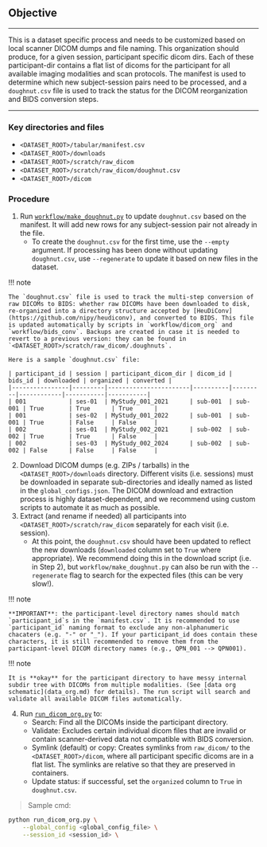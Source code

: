 ## Objective

---

This is a dataset specific process and needs to be customized based on local scanner DICOM dumps and file naming. This organization should produce, for a given session, participant specific dicom dirs. Each of these participant-dir contains a flat list of dicoms for the participant for all available imaging modalities and scan protocols. The manifest is used to determine which new subject-session pairs need to be processed, and a `doughnut.csv` file is used to track the status for the DICOM reorganization and BIDS conversion steps.

---
### Key directories and files

- `<DATASET_ROOT>/tabular/manifest.csv`
- `<DATASET_ROOT>/downloads`
- `<DATASET_ROOT>/scratch/raw_dicom`
- `<DATASET_ROOT>/scratch/raw_dicom/doughnut.csv`
- `<DATASET_ROOT>/dicom`

### Procedure

1. Run [`workflow/make_doughnut.py`](https://github.com/neurodatascience/nipoppy/blob/main/nipoppy/workflow/make_doughnut.py) to update `doughnut.csv` based on the manifest. It will add new rows for any subject-session pair not already in the file.
    - To create the `doughnut.csv` for the first time, use the `--empty` argument. If processing has been done without updating `doughnut.csv`, use `--regenerate` to update it based on new files in the dataset.

!!! note

    The `doughnut.csv` file is used to track the multi-step conversion of raw DICOMs to BIDS: whether raw DICOMs have been downloaded to disk, re-organized into a directory structure accepted by [HeuDiConv](https://github.com/nipy/heudiconv), and converted to BIDS. This file is updated automatically by scripts in `workflow/dicom_org` and `workflow/bids_conv`. Backups are created in case it is needed to revert to a previous version: they can be found in `<DATASET_ROOT>/scratch/raw_dicom/.doughnuts`.

    Here is a sample `doughnut.csv` file:

    | participant_id | session | participant_dicom_dir | dicom_id | bids_id | downloaded | organized | converted |
    |----------------|---------|-----------------------|----------|---------|------------|-----------|-----------|
    | 001            | ses-01  | MyStudy_001_2021      | sub-001  | sub-001 | True       | True      | True      |
    | 001            | ses-02  | MyStudy_001_2022      | sub-001  | sub-001 | True       | False     | False     |
    | 002            | ses-01  | MyStudy_002_2021      | sub-002  | sub-002 | True       | True      | False     |
    | 002            | ses-03  | MyStudy_002_2024      | sub-002  | sub-002 | False      | False     | False     |

2. Download DICOM dumps (e.g. ZIPs / tarballs) in the `<DATASET_ROOT>/downloads` directory. Different visits (i.e. sessions) must be downloaded in separate sub-directories and ideally named as listed in the `global_configs.json`. The DICOM download and extraction process is highly dataset-dependent, and we recommend using custom scripts to automate it as much as possible.
3. Extract (and rename if needed) all participants into `<DATASET_ROOT>/scratch/raw_dicom` separately for each visit (i.e. session). 
    - At this point, the `doughnut.csv` should have been updated to reflect the new downloads (`downloaded` column set to `True` where appropriate). We recommend doing this in the download script (i.e. in Step 2), but `workflow/make_doughnut.py` can also be run with the `--regenerate` flag to search for the expected files (this can be very slow!).


!!! note

    **IMPORTANT**: the participant-level directory names should match `participant_id`s in the `manifest.csv`. It is recommended to use `participant_id` naming format to exclude any non-alphanumeric chacaters (e.g. "-" or "_"). If your participant_id does contain these characters, it is still recommended to remove them from the participant-level DICOM directory names (e.g., QPN_001 --> QPN001).

!!! note

    It is **okay** for the participant directory to have messy internal subdir tree with DICOMs from multiple modalities. (See [data org schematic](data_org.md) for details). The run script will search and validate all available DICOM files automatically. 


4. Run [`run_dicom_org.py`](https://github.com/neurodatascience/nipoppy/blob/main/nipoppy/workflow/dicom_org/run_dicom_org.py) to:
    - Search: Find all the DICOMs inside the participant directory. 
    - Validate: Excludes certain individual dicom files that are invalid or contain scanner-derived data not compatible with BIDS conversion.
    - Symlink (default) or copy: Creates symlinks from `raw_dicom/` to the `<DATASET_ROOT>/dicom`, where all participant specific dicoms are in a flat list. The symlinks are relative so that they are preserved in containers.
    - Update status: if successful, set the `organized` column to `True` in `doughnut.csv`.

> Sample cmd:
```bash
python run_dicom_org.py \
    --global_config <global_config_file> \
    --session_id <session_id> \
```
